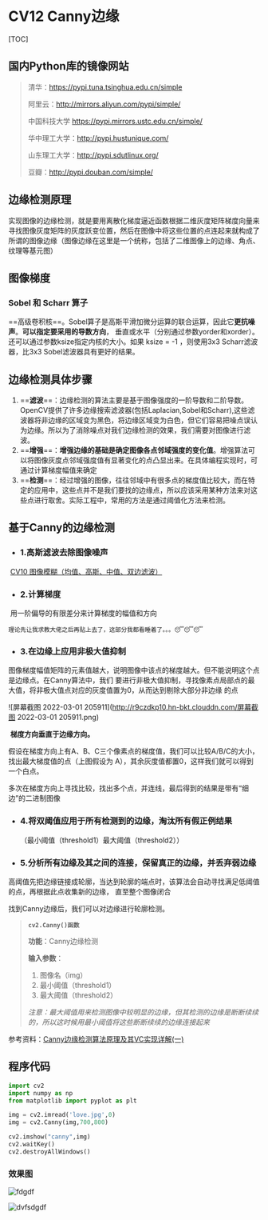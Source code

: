 # CV12 Canny边缘

[TOC]



## 国内Python库的镜像网站

> 清华：https://pypi.tuna.tsinghua.edu.cn/simple
>
> 阿里云：http://mirrors.aliyun.com/pypi/simple/
>
> 中国科技大学 https://pypi.mirrors.ustc.edu.cn/simple/
>
> 华中理工大学：http://pypi.hustunique.com/
>
> 山东理工大学：http://pypi.sdutlinux.org/ 
>
> 豆瓣：http://pypi.douban.com/simple/

## 边缘检测原理

实现图像的边缘检测，就是要用离散化梯度逼近函数根据二维灰度矩阵梯度向量来寻找图像灰度矩阵的灰度跃变位置，然后在图像中将这些位置的点连起来就构成了所谓的图像边缘（图像边缘在这里是一个统称，包括了二维图像上的边缘、角点、纹理等基元图）



## 图像梯度

### Sobel 和 Scharr 算子

==高级卷积核==。Sobel算子是高斯平滑加微分运算的联合运算，因此它**更抗噪声**。**可以指定要采用的导数方向**，
垂直或水平（分别通过参数yorder和xorder）。还可以通过参数ksize指定内核的大小。如果
ksize = -1 ，则使用3x3 Scharr滤波器，比3x3 Sobel滤波器具有更好的结果。



## 边缘检测具体步骤

1. ==**滤波**==：边缘检测的算法主要是基于图像强度的一阶导数和二阶导数。OpenCV提供了许多边缘搜索滤波器(包括Laplacian,Sobel和Scharr),这些滤波器将非边缘的区域变为黑色，将边缘区域变为白色，但它们容易把噪点误认为边缘。所以为了消除噪点对我们边缘检测的效果，我们需要对图像进行滤波。
2. ==**增强**==：**增强边缘的基础是确定图像各点邻域强度的变化值**。增强算法可以将图像灰度点邻域强度值有显著变化的点凸显出来。在具体编程实现时，可通过计算梯度幅值来确定
3. ==**检测**==：经过增强的图像，往往邻域中有很多点的梯度值比较大，而在特定的应用中，这些点并不是我们要找的边缘点，所以应该采用某种方法来对这些点进行取舍。实际工程中，常用的方法是通过阈值化方法来检测。



## 基于Canny的边缘检测

- ### 1.高斯滤波去除图像噪声

​		[CV10 图像模糊（均值、高斯、中值、双边滤波）](https://blog.csdn.net/henghuizan2771/article/details/122962401?spm=1001.2014.3001.5501)

- ### 2.计算梯度

​		用一阶偏导的有限差分来计算梯度的幅值和方向



​		`理论先让我求教大佬之后再贴上去了，这部分我都看睡着了。。。😴😴😴`



- ### 3.在边缘上应用非极大值抑制

​		图像梯度幅值矩阵的元素值越大，说明图像中该点的梯度越大。但不能说明这个点是边缘点。在Canny算法中，我们		要进行非极大值抑制，寻找像素点局部点的最大值，将非极大值点对应的灰度值置为0，从而达到剔除大部分非边缘		的点

![屏幕截图 2022-03-01 205911](http://r9czdkp10.hn-bkt.clouddn.com/屏幕截图 2022-03-01 205911.png)

​		**梯度方向垂直于边缘方向。**

​		假设在梯度方向上有A、B、C三个像素点的梯度值，我们可以比较A/B/C的大小，找出最大梯度值的点（上图假设为		A），其余灰度值都置0，这样我们就可以得到一个白点。

​		多次在梯度方向上寻找比较，找出多个点，并连线，最后得到的结果是带有“细边”的二进制图像

- ### 4.将双阈值应用于所有检测到的边缘，淘汰所有假正例结果

  （最小阈值（threshold1）最大阈值（threshold2））

- ### 5.分析所有边缘及其之间的连接，保留真正的边缘，并丢弃弱边缘

​		高阈值先把边缘链接成轮廓，当达到轮廓的端点时，该算法会自动寻找满足低阈值的点，再根据此点收集新的边缘，		直至整个图像闭合

找到Canny边缘后，我们可以对边缘进行轮廓检测。

> **`cv2.Canny()函数`**
>
> **功能**：Canny边缘检测
>
> **输入参数**：
>
> 1. 图像名（img）
> 2. 最小阈值（threshold1）
> 3. 最大阈值（threshold2）
>
> *注意：最大阈值用来检测图像中较明显的边缘，但其检测的边缘是断断续续的，所以这时候用最小阈值将这些断断续续的边缘连接起来*

参考资料：[Canny边缘检测算法原理及其VC实现详解(一)](https://blog.csdn.net/likezhaobin/article/details/6892176)

## 程序代码

```python
import cv2
import numpy as np
from matplotlib import pyplot as plt

img = cv2.imread('love.jpg',0)
img = cv2.Canny(img,700,800)

cv2.imshow("canny",img)
cv2.waitKey()
cv2.destroyAllWindows()
```

### 效果图

![fdgdf](http://r9czdkp10.hn-bkt.clouddn.com/fdgdf.png)



![dvfsdgdf](http://r9czdkp10.hn-bkt.clouddn.com/dvfsdgdf.png)

